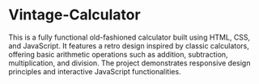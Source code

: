 # Vintage-Calculator
This is a fully functional old-fashioned calculator built using HTML, CSS, and JavaScript. It features a retro design inspired by classic calculators, offering basic arithmetic operations such as addition, subtraction, multiplication, and division. The project demonstrates responsive design principles and interactive JavaScript functionalities.
